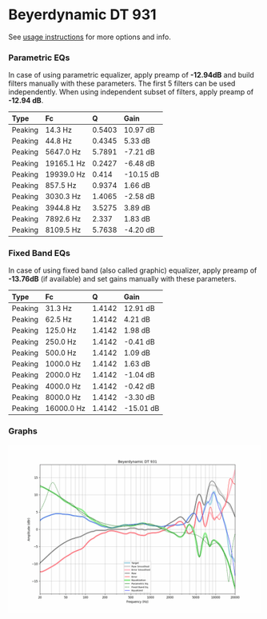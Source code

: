 # Beyerdynamic DT 931
See [usage instructions](https://github.com/jaakkopasanen/AutoEq#usage) for more options and info.

### Parametric EQs
In case of using parametric equalizer, apply preamp of **-12.94dB** and build filters manually
with these parameters. The first 5 filters can be used independently.
When using independent subset of filters, apply preamp of **-12.94 dB**.

| Type    | Fc         |      Q | Gain      |
|:--------|:-----------|:-------|:----------|
| Peaking | 14.3 Hz    | 0.5403 | 10.97 dB  |
| Peaking | 44.8 Hz    | 0.4345 | 5.33 dB   |
| Peaking | 5647.0 Hz  | 5.7891 | -7.21 dB  |
| Peaking | 19165.1 Hz | 0.2427 | -6.48 dB  |
| Peaking | 19939.0 Hz | 0.414  | -10.15 dB |
| Peaking | 857.5 Hz   | 0.9374 | 1.66 dB   |
| Peaking | 3030.3 Hz  | 1.4065 | -2.58 dB  |
| Peaking | 3944.8 Hz  | 3.5275 | 3.89 dB   |
| Peaking | 7892.6 Hz  | 2.337  | 1.83 dB   |
| Peaking | 8109.5 Hz  | 5.7638 | -4.20 dB  |

### Fixed Band EQs
In case of using fixed band (also called graphic) equalizer, apply preamp of **-13.76dB**
(if available) and set gains manually with these parameters.

| Type    | Fc         |      Q | Gain      |
|:--------|:-----------|:-------|:----------|
| Peaking | 31.3 Hz    | 1.4142 | 12.91 dB  |
| Peaking | 62.5 Hz    | 1.4142 | 4.21 dB   |
| Peaking | 125.0 Hz   | 1.4142 | 1.98 dB   |
| Peaking | 250.0 Hz   | 1.4142 | -0.41 dB  |
| Peaking | 500.0 Hz   | 1.4142 | 1.09 dB   |
| Peaking | 1000.0 Hz  | 1.4142 | 1.63 dB   |
| Peaking | 2000.0 Hz  | 1.4142 | -1.04 dB  |
| Peaking | 4000.0 Hz  | 1.4142 | -0.42 dB  |
| Peaking | 8000.0 Hz  | 1.4142 | -3.30 dB  |
| Peaking | 16000.0 Hz | 1.4142 | -15.01 dB |

### Graphs
![](./Beyerdynamic%20DT%20931.png)